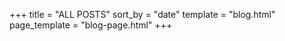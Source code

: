+++
title = "ALL POSTS"
sort_by = "date"
template = "blog.html"
page_template = "blog-page.html"
+++